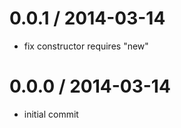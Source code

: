 
0.0.1 / 2014-03-14
==================

 * fix constructor requires "new"

0.0.0 / 2014-03-14
==================

 * initial commit

